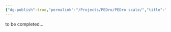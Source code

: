 ```yaml
---
{"dg-publish":true,"permalink":"/Projects/PEDro/PEDro scale/","title":"PEDro scale","tags":["measurement","guideline","method"],"created":"2024-09-11T14:27","updated":"2024-09-11T14:27"}
---
```


to be completed...